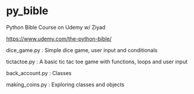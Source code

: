# py_bible
Python Bible Course on Udemy w/ Ziyad

https://www.udemy.com/the-python-bible/

dice_game.py : Simple dice game, user input and conditionals

tictactoe.py : A basic tic tac toe game with functions, loops and user input

back_account.py : Classes

making_coins.py : Exploring classes and objects 



